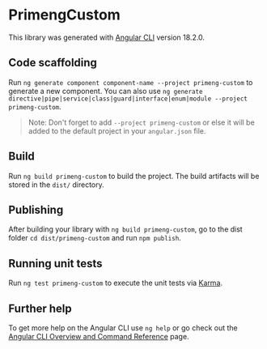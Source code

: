 # PrimengCustom

This library was generated with [Angular CLI](https://github.com/angular/angular-cli) version 18.2.0.

## Code scaffolding

Run `ng generate component component-name --project primeng-custom` to generate a new component. You can also use `ng generate directive|pipe|service|class|guard|interface|enum|module --project primeng-custom`.
> Note: Don't forget to add `--project primeng-custom` or else it will be added to the default project in your `angular.json` file. 

## Build

Run `ng build primeng-custom` to build the project. The build artifacts will be stored in the `dist/` directory.

## Publishing

After building your library with `ng build primeng-custom`, go to the dist folder `cd dist/primeng-custom` and run `npm publish`.

## Running unit tests

Run `ng test primeng-custom` to execute the unit tests via [Karma](https://karma-runner.github.io).

## Further help

To get more help on the Angular CLI use `ng help` or go check out the [Angular CLI Overview and Command Reference](https://angular.dev/tools/cli) page.
